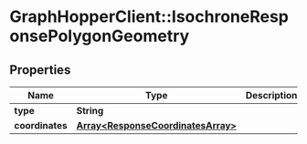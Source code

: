 # GraphHopperClient::IsochroneResponsePolygonGeometry

## Properties
Name | Type | Description | Notes
------------ | ------------- | ------------- | -------------
**type** | **String** |  | [optional] 
**coordinates** | [**Array&lt;ResponseCoordinatesArray&gt;**](ResponseCoordinatesArray.md) |  | [optional] 


